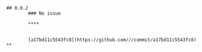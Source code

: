     ## 0.0.2
            ### No issue

            ****


            [a17bd11c5543fc8](https://github.com///commit/a17bd11c5543fc8)  **


